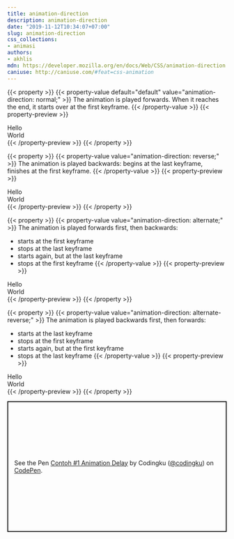 ```yaml
---
title: animation-direction
description: animation-direction
date: "2019-11-12T10:34:07+07:00"
slug: animation-direction
css_collections:
- animasi
authors:
- akhlis
mdn: https://developer.mozilla.org/en/docs/Web/CSS/animation-direction
caniuse: http://caniuse.com/#feat=css-animation
---
```




<div class="property__animation">
	<a class="button property-animation-toggle" data-property-name="animation-direction"></a>
</div>

{{< property >}}
{{< property-value default="default" value="animation-direction: normal;" >}}
The animation is played forwards. When it reaches the end, it starts over at the first keyframe.
{{< /property-value >}}
{{< property-preview >}}
<div class="property__example animation-direction text-white flex items-center justify-center text-center leading-tight rounded-sm bg-indigo-900 w-75px h-75px"
	id="animation-direction-normal">
	Hello<br>World</div>
{{< /property-preview >}}
{{< /property >}}

{{< property >}}
{{< property-value value="animation-direction: reverse;" >}}
The animation is played backwards: begins at the last keyframe, finishes at the first keyframe.
{{< /property-value >}}
{{< property-preview >}}
<div class="property__example animation-direction text-white flex items-center justify-center text-center leading-tight rounded-sm bg-indigo-900 w-75px h-75px"
	id="animation-direction-reverse">
	Hello<br>World</div>
{{< /property-preview >}}
{{< /property >}}

{{< property >}}
{{< property-value value="animation-direction: alternate;" >}}
The animation is played forwards first, then backwards:

- starts at the first keyframe
- stops at the last keyframe
- starts again, but at the last keyframe
- stops at the first keyframe
{{< /property-value >}}
{{< property-preview >}}
<div class="property__example animation-direction text-white flex items-center justify-center text-center leading-tight rounded-sm bg-indigo-900 w-75px h-75px"
	id="animation-direction-alternate">
	Hello<br>World</div>
{{< /property-preview >}}
{{< /property >}}

{{< property >}}
{{< property-value value="animation-direction: alternate-reverse;" >}}
The animation is played backwards first, then forwards:

- starts at the last keyframe
- stops at the first keyframe
- starts again, but at the first keyframe
- stops at the last keyframe
{{< /property-value >}}
{{< property-preview >}}
<div class="property__example animation-direction text-white flex items-center justify-center text-center leading-tight rounded-sm bg-indigo-900 w-75px h-75px"
	id="animation-direction-alternate-reverse">
	Hello<br>World</div>
{{< /property-preview >}}
{{< /property >}}

<style type="text/css">
.animation-direction {
    animation-duration: 2s;
    animation-iteration-count: infinite;
}

.animation-direction.is-animated {
    animation-name: fadeAndMove;
}

#animation-direction-normal {
    animation-direction: normal;
}

#animation-direction-reverse {
    animation-direction: reverse;
}

#animation-direction-alternate {
    animation-direction: alternate;
}

#animation-direction-alternate-reverse {
    animation-direction: alternate-reverse;
}
</style>

<p class="codepen" data-height="300" data-theme-id="37132" data-default-tab="result" data-user="codingku"
	data-slug-hash="QWwjapw"
	style="height: 300px; box-sizing: border-box; display: flex; align-items: center; justify-content: center; border: 2px solid; margin: 1em 0; padding: 1em;"
	data-pen-title="Contoh #1 Animation Delay">
	<span>See the Pen <a href="https://codepen.io/codingku/pen/QWwjapw">
			Contoh #1 Animation Delay</a> by Codingku (<a href="https://codepen.io/codingku">@codingku</a>)
		on <a href="https://codepen.io">CodePen</a>.</span>
</p>
<script async src="https://static.codepen.io/assets/embed/ei.js"></script>